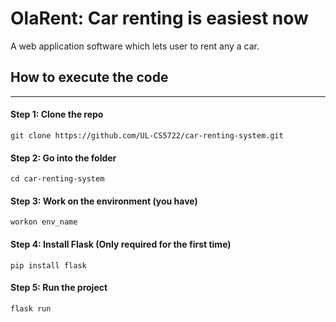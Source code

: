 # OlaRent: Car renting is easiest now
A web application software which lets user to rent any a car.

##  How to execute the code
<hr>

#### Step 1: Clone the repo
`git clone https://github.com/UL-CS5722/car-renting-system.git`

#### Step 2: Go into the folder
`cd car-renting-system`

#### Step 3: Work on the environment (you have)
`workon env_name`

#### Step 4: Install Flask (Only required for the first time)
`pip install flask`

#### Step 5: Run the project
`flask run`